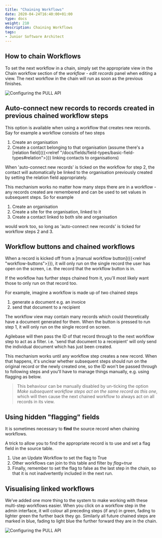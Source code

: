```yaml
---
title: "Chaining Workflows"
date: 2020-04-24T16:40:00+01:00
type: docs
weight: 210
description: Chaining Workflows
tags:
- Junior Software Architect
---
```


## How to chain Workflows

To set the next workflow in a chain, simply set the appropriate view in the Chain workflow section of the _workflow - edit records_ panel when editing a view. The next workflow in the chain will run as soon as the previous finishes.

![Configuring the PULL API](/workflow-chain.png)

## Auto-connect new records to records created in previous chained workflow steps

This option is available when using a workflow that creates new records. Say for example a workflow consists of two steps

1) Create an organisation
2) Create a contact belonging to that organisation (assume there's a [relation field]({{<relref "/docs/fields/field-types/basic-field-types#relation">}}) linking contacts to organisations)

When 'auto-connect new records' is ticked on the workflow for step 2, the contact will automatically be linked to the organisation previously created by setting the relation field appropriately.

This mechanism works no matter how many steps there are in a workflow - any records created are remembered and can be used to set values in subsequent steps. So for example

1) Create an organisation
2) Create a site for the organisation, linked to it
3) Create a contact linked to both site and organisation

would work too, so long as 'auto-connect new records' is ticked for workflow steps 2 and 3.

## Workflow buttons and chained workflows

When a record is kicked off from a [manual workflow button]({{<relref "workflow-buttons">}}), it will only run on the single record the user has open on the screen, i.e. the record that the workflow button is in. 

If the workflow has further steps chained from it, you'll most likely want those to only run on that record too.

For example, imagine a workflow is made up of two chained steps
1) generate a document e.g. an invoice
2) send that document to a recipient

The workflow view may contain many records which could theoretically have a document generated for them. When the button is pressed to run step 1, it will only run on the single record on screen.

Agilebase will then pass the ID of that record through to the next workflow step to act as a filter. i.e. 'send that document to a receipient' will only send the individual document which has just been created.

This mechanism works until any workflow step creates a new record. When that happens, it's unclear whether subsequent steps should run on the original record or the newly created one, so the ID won't be passed through to following steps and you'll have to manage things manually, e.g. using flagging as below.

> This behaviour can be manually disabled by un-ticking the option *Make subsequent workflow steps act on the same record as this one*, which will then cause the next chained workflow to always act on all records in its view.

## Using hidden "flagging" fields
It is sometimes necessary to **find** the source record when chaining workflows.

A trick to allow you to find the appropriate record is to use and set a flag field in the source table.

1) Use an Update Workflow to set the flag to True
2) Other workflows can join to this table and filter by _flag=true_
3) Finally, remember to set the flag to false as the last step in the chain, so that it is not inadvertently included in the next run. 

## Visualising linked workflows
We’ve added one more thing to the system to make working with these multi-step workflows easier. When you click on a workflow step in the admin interface, it will colour all preceding steps (if any) in green, fading to lighter green the further back they go. Similarly all future chained steps are marked in blue, fading to light blue the further forward they are in the chain.

![Configuring the PULL API](/workflow-recursive.png)